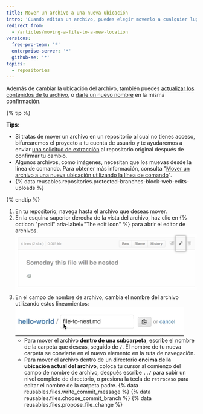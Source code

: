 ```yaml
---
title: Mover un archivo a una nueva ubicación
intro: 'Cuando editas un archivo, puedes elegir moverlo a cualquier lugar dentro de tu repositorio, incluso si el directorio no existe.'
redirect_from:
  - /articles/moving-a-file-to-a-new-location
versions:
  free-pro-team: '*'
  enterprise-server: '*'
  github-ae: '*'
topics:
  - repositories
---
```


Además de cambiar la ubicación del archivo, también puedes [actualizar los contenidos de tu archivo](/articles/editing-files-in-your-repository), o [darle un nuevo nombre](/articles/renaming-a-file) en la misma confirmación.

{% tip %}

**Tips**:

- Si tratas de mover un archivo en un repositorio al cual no tienes acceso, bifurcaremos el proyecto a tu cuenta de usuario y te ayudaremos a enviar [una solicitud de extracción](/articles/about-pull-requests) al repositorio original después de confirmar tu cambio.
- Algunos archivos, como imágenes, necesitan que los muevas desde la línea de comando. Para obtener más información, consulta "[Mover un archivo a una nueva ubicación utilizando la línea de comando](/articles/moving-a-file-to-a-new-location-using-the-command-line)".
- {% data reusables.repositories.protected-branches-block-web-edits-uploads %}

{% endtip %}

1. En tu repositorio, navega hasta el archivo que deseas mover.
2. En la esquina superior derecha de la vista del archivo, haz clic en {% octicon "pencil" aria-label="The edit icon" %} para abrir el editor de archivos. ![Icono Edit file (Editar archivo)](/assets/images/help/repository/move-file-edit-file-icon.png)
3. En el campo de nombre de archivo, cambia el nombre del archivo utilizando estos lineamientos: ![Editar el nombre del archivo](/assets/images/help/repository/moving_files.gif)
    - Para mover el archivo **dentro de una subcarpeta**, escribe el nombre de la carpeta que deseas, seguido de `/`. El nombre de tu nueva carpeta se convierte en el nuevo elemento en la ruta de navegación.
    - Para mover el archivo dentro de un directorio **encima de la ubicación actual del archivo**, coloca tu cursor al comienzo del campo de nombre de archivo, después escribe `../` para subir un nivel completo de directorio, o presiona la tecla de `retroceso` para editar el nombre de la carpeta padre.
{% data reusables.files.write_commit_message %}
{% data reusables.files.choose_commit_branch %}
{% data reusables.files.propose_file_change %}
